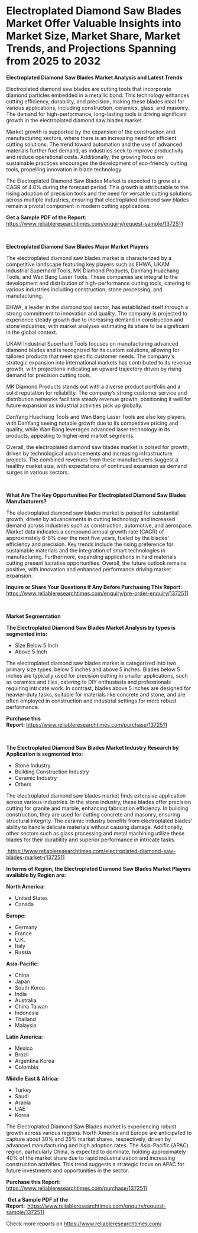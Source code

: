 <p><h1>Electroplated Diamond Saw Blades Market Offer Valuable Insights into Market Size, Market Share, Market Trends, and Projections Spanning from 2025 to 2032</h1></p><p><strong>Electroplated Diamond Saw Blades Market Analysis and Latest Trends</strong></p>
<p><p>Electroplated diamond saw blades are cutting tools that incorporate diamond particles embedded in a metallic bond. This technology enhances cutting efficiency, durability, and precision, making these blades ideal for various applications, including construction, ceramics, glass, and masonry. The demand for high-performance, long-lasting tools is driving significant growth in the electroplated diamond saw blades market.</p><p>Market growth is supported by the expansion of the construction and manufacturing sectors, where there is an increasing need for efficient cutting solutions. The trend toward automation and the use of advanced materials further fuel demand, as industries seek to improve productivity and reduce operational costs. Additionally, the growing focus on sustainable practices encourages the development of eco-friendly cutting tools, propelling innovation in blade technology.</p><p>The Electroplated Diamond Saw Blades Market is expected to grow at a CAGR of 4.8% during the forecast period. This growth is attributable to the rising adoption of precision tools and the need for versatile cutting solutions across multiple industries, ensuring that electroplated diamond saw blades remain a pivotal component in modern cutting applications.</p></p>
<p><strong>Get a Sample PDF of the Report:&nbsp;</strong> <a href="https://www.reliableresearchtimes.com/enquiry/request-sample/1372511?utm_campaign=3576&utm_medium=2&utm_source=Github&utm_content=ia&utm_term=22032025&utm_id=electroplated-diamond-saw-blades">https://www.reliableresearchtimes.com/enquiry/request-sample/1372511</a></p>
<p>&nbsp;</p>
<p><strong>Electroplated Diamond Saw Blades Major Market Players</strong></p>
<p><p>The electroplated diamond saw blades market is characterized by a competitive landscape featuring key players such as EHWA, UKAM Industrial Superhard Tools, MK Diamond Products, DanYang Huachang Tools, and Wan Bang Laser Tools. These companies are integral to the development and distribution of high-performance cutting tools, catering to various industries including construction, stone processing, and manufacturing.</p><p>EHWA, a leader in the diamond tool sector, has established itself through a strong commitment to innovation and quality. The company is projected to experience steady growth due to increasing demand in construction and stone industries, with market analyses estimating its share to be significant in the global context. </p><p>UKAM Industrial Superhard Tools focuses on manufacturing advanced diamond blades and is recognized for its custom solutions, allowing for tailored products that meet specific customer needs. The company's strategic expansion into international markets has contributed to its revenue growth, with projections indicating an upward trajectory driven by rising demand for precision cutting tools.</p><p>MK Diamond Products stands out with a diverse product portfolio and a solid reputation for reliability. The company’s strong customer service and distribution networks facilitate steady revenue growth, positioning it well for future expansion as industrial activities pick up globally.</p><p>DanYang Huachang Tools and Wan Bang Laser Tools are also key players, with DanYang seeing notable growth due to its competitive pricing and quality, while Wan Bang leverages advanced laser technology in its products, appealing to higher-end market segments.</p><p>Overall, the electroplated diamond saw blades market is poised for growth, driven by technological advancements and increasing infrastructure projects. The combined revenues from these manufacturers suggest a healthy market size, with expectations of continued expansion as demand surges in various sectors.</p></p>
<p>&nbsp;</p>
<p><strong>What Are The Key Opportunities For Electroplated Diamond Saw Blades Manufacturers?</strong></p>
<p><p>The electroplated diamond saw blades market is poised for substantial growth, driven by advancements in cutting technology and increased demand across industries such as construction, automotive, and aerospace. Market data indicates a compound annual growth rate (CAGR) of approximately 6-8% over the next five years, fueled by the blades' efficiency and precision. Key trends include the rising preference for sustainable materials and the integration of smart technologies in manufacturing. Furthermore, expanding applications in hard materials cutting present lucrative opportunities. Overall, the future outlook remains positive, with innovation and enhanced performance driving market expansion.</p></p>
<p><strong>Inquire or Share Your Questions If Any Before Purchasing This Report:</strong> <a href="https://www.reliableresearchtimes.com/enquiry/pre-order-enquiry/1372511?utm_campaign=3576&utm_medium=2&utm_source=Github&utm_content=ia&utm_term=22032025&utm_id=electroplated-diamond-saw-blades">https://www.reliableresearchtimes.com/enquiry/pre-order-enquiry/1372511</a></p>
<p>&nbsp;</p>
<p><strong>Market Segmentation</strong></p>
<p><strong>The Electroplated Diamond Saw Blades Market Analysis by types is segmented into:</strong></p>
<p><ul><li>Size Below 5 Inch</li><li>Above 5 Inch</li></ul></p>
<p><p>The electroplated diamond saw blades market is categorized into two primary size types: below 5 inches and above 5 inches. Blades below 5 inches are typically used for precision cutting in smaller applications, such as ceramics and tiles, catering to DIY enthusiasts and professionals requiring intricate work. In contrast, blades above 5 inches are designed for heavier-duty tasks, suitable for materials like concrete and stone, and are often employed in construction and industrial settings for more robust performance.</p></p>
<p><strong>Purchase this Report:&nbsp;</strong><a href="https://www.reliableresearchtimes.com/purchase/1372511?utm_campaign=3576&utm_medium=2&utm_source=Github&utm_content=ia&utm_term=22032025&utm_id=electroplated-diamond-saw-blades">https://www.reliableresearchtimes.com/purchase/1372511</a></p>
<p>&nbsp;</p>
<p><strong>The Electroplated Diamond Saw Blades Market Industry Research by Application is segmented into:</strong></p>
<p><ul><li>Stone Industry</li><li>Building Construction Industry</li><li>Ceramic Industry</li><li>Others</li></ul></p>
<p><p>The electroplated diamond saw blades market finds extensive application across various industries. In the stone industry, these blades offer precision cutting for granite and marble, enhancing fabrication efficiency. In building construction, they are used for cutting concrete and masonry, ensuring structural integrity. The ceramic industry benefits from electroplated blades' ability to handle delicate materials without causing damage. Additionally, other sectors such as glass processing and metal machining utilize these blades for their durability and superior performance in intricate tasks.</p></p>
<p><a href="https://www.reliableresearchtimes.com/electroplated-diamond-saw-blades-market-r1372511?utm_campaign=3576&utm_medium=2&utm_source=Github&utm_content=ia&utm_term=22032025&utm_id=electroplated-diamond-saw-blades">&nbsp;https://www.reliableresearchtimes.com/electroplated-diamond-saw-blades-market-r1372511</a></p>
<p><strong>In terms of Region, the Electroplated Diamond Saw Blades Market Players available by Region are:</strong></p>
<p>
    <p> <strong> North America: </strong>
        <ul>
            <li>United States</li>
            <li>Canada</li>
        </ul>
        </p> 
    <p> <strong> Europe: </strong>
        <ul>
            <li>Germany</li>
            <li>France</li>
            <li>U.K.</li>
            <li>Italy</li>
            <li>Russia</li>
        </ul>
        </p> 
    <p> <strong> Asia-Pacific: </strong>
        <ul>
            <li>China</li>
            <li>Japan</li>
            <li>South Korea</li>
            <li>India</li>
            <li>Australia</li>
            <li>China Taiwan</li>
            <li>Indonesia</li>
            <li>Thailand</li>
            <li>Malaysia</li>
        </ul>
        </p> 
    <p> <strong> Latin America: </strong>
        <ul>
            <li>Mexico</li>
            <li>Brazil</li>
            <li>Argentina Korea</li>
            <li>Colombia</li>
        </ul>
        </p> 
    <p> <strong> Middle East & Africa: </strong>
        <ul>
            <li>Turkey</li>
            <li>Saudi</li>
            <li>Arabia</li>
            <li>UAE</li>
            <li>Korea</li>
        </ul>
    </p>
    </p>
<p><p>The Electroplated Diamond Saw Blades market is experiencing robust growth across various regions. North America and Europe are anticipated to capture about 30% and 25% market shares, respectively, driven by advanced manufacturing and high adoption rates. The Asia-Pacific (APAC) region, particularly China, is expected to dominate, holding approximately 40% of the market share due to rapid industrialization and increasing construction activities. This trend suggests a strategic focus on APAC for future investments and opportunities in the sector.</p></p>
<p><strong>Purchase this Report: </strong><a href="https://www.reliableresearchtimes.com/purchase/1372511?utm_campaign=3576&utm_medium=2&utm_source=Github&utm_content=ia&utm_term=22032025&utm_id=electroplated-diamond-saw-blades">https://www.reliableresearchtimes.com/purchase/1372511</a></p>
<p>&nbsp;<strong>Get a Sample PDF of the Report:&nbsp;&nbsp;</strong><a href="https://www.reliableresearchtimes.com/enquiry/request-sample/1372511?utm_campaign=3576&utm_medium=2&utm_source=Github&utm_content=ia&utm_term=22032025&utm_id=electroplated-diamond-saw-blades">https://www.reliableresearchtimes.com/enquiry/request-sample/1372511</a></p>
<p><strong></strong></p>
<p>Check more reports on <a href="https://www.reliableresearchtimes.com/?utm_campaign=3576&utm_medium=2&utm_source=Github&utm_content=ia&utm_term=22032025&utm_id=electroplated-diamond-saw-blades">https://www.reliableresearchtimes.com/</a></p>
